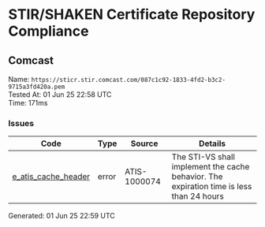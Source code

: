 # STIR/SHAKEN Certificate Repository Compliance

## Comcast

Name: `https://sticr.stir.comcast.com/087c1c92-1833-4fd2-b3c2-9715a3fd420a.pem`\
Tested At: 01 Jun 25 22:58 UTC\
Time: 171ms

### Issues

| Code | Type | Source | Details |
|------|------|--------|---------|
| [e_atis_cache_header](../../ISSUES/e_atis_cache_header/README.md) | error | ATIS-1000074 | The STI-VS shall implement the cache behavior. The expiration time is less than 24 hours |

Generated: 01 Jun 25 22:59 UTC